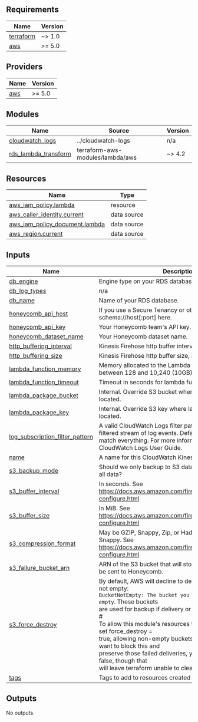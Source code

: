 <!-- BEGIN_TF_DOCS -->
## Requirements

| Name | Version |
|------|---------|
| <a name="requirement_terraform"></a> [terraform](#requirement\_terraform) | ~> 1.0 |
| <a name="requirement_aws"></a> [aws](#requirement\_aws) | >= 5.0 |

## Providers

| Name | Version |
|------|---------|
| <a name="provider_aws"></a> [aws](#provider\_aws) | >= 5.0 |

## Modules

| Name | Source | Version |
|------|--------|---------|
| <a name="module_cloudwatch_logs"></a> [cloudwatch\_logs](#module\_cloudwatch\_logs) | ../cloudwatch-logs | n/a |
| <a name="module_rds_lambda_transform"></a> [rds\_lambda\_transform](#module\_rds\_lambda\_transform) | terraform-aws-modules/lambda/aws | ~> 4.2 |

## Resources

| Name | Type |
|------|------|
| [aws_iam_policy.lambda](https://registry.terraform.io/providers/hashicorp/aws/latest/docs/resources/iam_policy) | resource |
| [aws_caller_identity.current](https://registry.terraform.io/providers/hashicorp/aws/latest/docs/data-sources/caller_identity) | data source |
| [aws_iam_policy_document.lambda](https://registry.terraform.io/providers/hashicorp/aws/latest/docs/data-sources/iam_policy_document) | data source |
| [aws_region.current](https://registry.terraform.io/providers/hashicorp/aws/latest/docs/data-sources/region) | data source |

## Inputs

| Name | Description | Type | Default | Required |
|------|-------------|------|---------|:--------:|
| <a name="input_db_engine"></a> [db\_engine](#input\_db\_engine) | Engine type on your RDS database | `string` | n/a | yes |
| <a name="input_db_log_types"></a> [db\_log\_types](#input\_db\_log\_types) | n/a | `list(string)` | n/a | yes |
| <a name="input_db_name"></a> [db\_name](#input\_db\_name) | Name of your RDS database. | `string` | n/a | yes |
| <a name="input_honeycomb_api_host"></a> [honeycomb\_api\_host](#input\_honeycomb\_api\_host) | If you use a Secure Tenancy or other proxy, put its schema://host[:port] here. | `string` | `"https://api.honeycomb.io"` | no |
| <a name="input_honeycomb_api_key"></a> [honeycomb\_api\_key](#input\_honeycomb\_api\_key) | Your Honeycomb team's API key. | `string` | n/a | yes |
| <a name="input_honeycomb_dataset_name"></a> [honeycomb\_dataset\_name](#input\_honeycomb\_dataset\_name) | Your Honeycomb dataset name. | `string` | n/a | yes |
| <a name="input_http_buffering_interval"></a> [http\_buffering\_interval](#input\_http\_buffering\_interval) | Kinesis Firehose http buffer interval, in seconds. | `number` | `60` | no |
| <a name="input_http_buffering_size"></a> [http\_buffering\_size](#input\_http\_buffering\_size) | Kinesis Firehose http buffer size, in MiB. | `number` | `15` | no |
| <a name="input_lambda_function_memory"></a> [lambda\_function\_memory](#input\_lambda\_function\_memory) | Memory allocated to the Lambda function in MB. Must be between 128 and 10,240 (10GB), in 64MB increments. | `number` | `192` | no |
| <a name="input_lambda_function_timeout"></a> [lambda\_function\_timeout](#input\_lambda\_function\_timeout) | Timeout in seconds for lambda function. | `number` | `600` | no |
| <a name="input_lambda_package_bucket"></a> [lambda\_package\_bucket](#input\_lambda\_package\_bucket) | Internal. Override S3 bucket where lambda function zip is located. | `string` | `""` | no |
| <a name="input_lambda_package_key"></a> [lambda\_package\_key](#input\_lambda\_package\_key) | Internal. Override S3 key where lambda function zip is located. | `string` | `""` | no |
| <a name="input_log_subscription_filter_pattern"></a> [log\_subscription\_filter\_pattern](#input\_log\_subscription\_filter\_pattern) | A valid CloudWatch Logs filter pattern for subscribing to a filtered stream of log events. Defaults to empty string to match everything. For more information, see the Amazon CloudWatch Logs User Guide. | `string` | `""` | no |
| <a name="input_name"></a> [name](#input\_name) | A name for this CloudWatch Kinesis Firehose Stream. | `string` | n/a | yes |
| <a name="input_s3_backup_mode"></a> [s3\_backup\_mode](#input\_s3\_backup\_mode) | Should we only backup to S3 data that failed delivery, or all data? | `string` | `"FailedDataOnly"` | no |
| <a name="input_s3_buffer_interval"></a> [s3\_buffer\_interval](#input\_s3\_buffer\_interval) | In seconds. See https://docs.aws.amazon.com/firehose/latest/dev/create-configure.html | `number` | `400` | no |
| <a name="input_s3_buffer_size"></a> [s3\_buffer\_size](#input\_s3\_buffer\_size) | In MiB. See https://docs.aws.amazon.com/firehose/latest/dev/create-configure.html | `number` | `10` | no |
| <a name="input_s3_compression_format"></a> [s3\_compression\_format](#input\_s3\_compression\_format) | May be GZIP, Snappy, Zip, or Hadoop-Compatiable Snappy. See https://docs.aws.amazon.com/firehose/latest/dev/create-configure.html | `string` | `"GZIP"` | no |
| <a name="input_s3_failure_bucket_arn"></a> [s3\_failure\_bucket\_arn](#input\_s3\_failure\_bucket\_arn) | ARN of the S3 bucket that will store any logs that failed to be sent to Honeycomb. | `string` | n/a | yes |
| <a name="input_s3_force_destroy"></a> [s3\_force\_destroy](#input\_s3\_force\_destroy) | By default, AWS will decline to delete S3 buckets that are not empty:<br> `BucketNotEmpty: The bucket you tried to delete is not empty`.  These buckets<br> are used for backup if delivery or processing fail.<br> #<br> To allow this module's resources to be removed, we've set force\_destroy =<br> true, allowing non-empty buckets to be deleted. If you want to block this and<br> preserve those failed deliveries, you can set this value to false, though that<br> will leave terraform unable to cleanly destroy the module. | `bool` | `true` | no |
| <a name="input_tags"></a> [tags](#input\_tags) | Tags to add to resources created by this module. | `map(string)` | `null` | no |

## Outputs

No outputs.
<!-- END_TF_DOCS -->